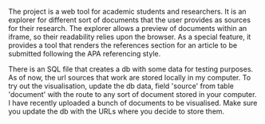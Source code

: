 The project is a web tool for academic students and researchers.
It is an explorer for different sort of documents that the user provides as sources for their research.
The explorer allows a preview of documents within an iframe, so their readability relies upon the browser. 
As a special feature, it provides a tool that renders the references section for an article to be submitted following the APA referencing style.

There is an SQL file that creates a db with some data for testing purposes.
As of now, the url sources that work are stored locally in my computer. To try out the visualisation, update the db data, field 'source' from table 'document' with the route to any sort of document stored in your computer. 
I have recently uploaded a bunch of documents to be visualised. Make sure you update the db with the URLs where you decide to store them.